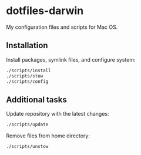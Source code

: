 # dotfiles-darwin

My configuration files and scripts for Mac OS.

## Installation

Install packages, symlink files, and configure system:

```sh
./scripts/install
./scripts/stow
./scripts/config
```

## Additional tasks

Update repository with the latest changes:

```sh
./scripts/update
```

Remove files from home directory:

```sh
./scripts/unstow
```
